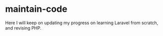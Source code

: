 # maintain-code
Here I will keep on updating my progress on learning Laravel from scratch, and revising PHP. 
